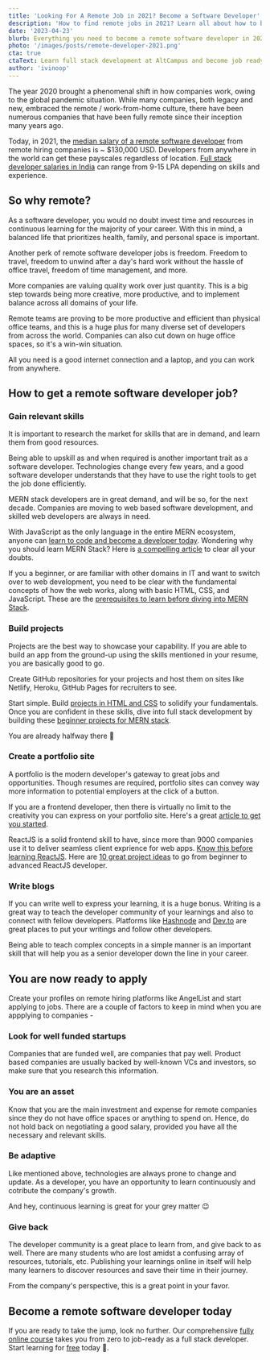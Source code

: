 ```yaml
---
title: 'Looking For A Remote Job in 2021? Become a Software Developer'
description: 'How to find remote jobs in 2021? Learn all about how to become a remote software developer and work with freedom.'
date: '2023-04-23'
blurb: Everything you need to become a remote software developer in 2021.
photo: '/images/posts/remote-developer-2021.png'
cta: true
ctaText: Learn full stack development at AltCampus and become job ready 🚀
author: 'ivinoop'
---
```


The year 2020 brought a phenomenal shift in how companies work, owing to the global pandemic situation. While many companies, both legacy and new, embraced the remote / work-from-home culture, there have been numerous companies that have been fully remote since their inception many years ago.

Today, in 2021, the [median salary of a remote software developer](https://remoteok.io/remote-work-statistics) from remote hiring companies is ~ $130,000 USD. Developers from anywhere in the world can get these payscales regardless of location. [Full stack developer salaries in India](https://altcampus.com/posts/full-stack-developer-career-salary) can range from 9-15 LPA depending on skills and experience.

## So why remote?

As a software developer, you would no doubt invest time and resources in continuous learning for the majority of your career. With this in mind, a balanced life that prioritizes health, family, and personal space is important.

Another perk of remote software developer jobs is freedom. Freedom to travel, freedom to unwind after a day's hard work without the hassle of office travel, freedom of time management, and more.

More companies are valuing quality work over just quantity. This is a big step towards being more creative, more productive, and to implement balance across all domains of your life.

Remote teams are proving to be more productive and efficient than physical office teams, and this is a huge plus for many diverse set of developers from across the world. Companies can also cut down on huge office spaces, so it's a win-win situation.

All you need is a good internet connection and a laptop, and you can work from anywhere.

## How to get a remote software developer job?

### Gain relevant skills

It is important to research the market for skills that are in demand, and learn them from good resources.

Being able to upskill as and when required is another important trait as a software developer. Technologies change every few years, and a good software developer understands that they have to use the right tools to get the job done efficiently.

MERN stack developers are in great demand, and will be so, for the next decade. Companies are moving to web based software development, and skilled web developers are always in need.

With JavaScript as the only language in the entire MERN ecosystem, anyone can [learn to code and become a developer today](https://altcampus.com/). Wondering why you should learn MERN Stack? Here is [a compelling article](https://altcampus.com/posts/why-should-you-learn-MERN-stack) to clear all your doubts.

If you a beginner, or are familiar with other domains in IT and want to switch over to web development, you need to be clear with the fundamental concepts of how the web works, along with basic HTML, CSS, and JavaScript. These are the [prerequisites to learn before diving into MERN Stack](https://altcampus.com/posts/prerequisites-for-learning-MERN-stack).

### Build projects

Projects are the best way to showcase your capability. If you are able to build an app from the ground-up using the skills mentioned in your resume, you are basically good to go.

Create GitHub repositories for your projects and host them on sites like Netlify, Heroku, GitHub Pages for recruiters to see.

Start simple. Build [projects in HTML and CSS](https://altcampus.com/posts/list-of-simple-projects-to-build-to-learn-and-be-good-at-html-and-css) to solidify your fundamentals. Once you are confident in these skills, dive into full stack development by building these [beginner projects for MERN stack](https://altcampus.com/posts/10-full-stack-beginner-project-ideas-for-learning-MERN-stack).

You are already halfway there 🎯

### Create a portfolio site

A portfolio is the modern developer's gateway to great jobs and opportunities. Though resumes are required, portfolio sites can convey way more information to potential employers at the click of a button.

If you are a frontend developer, then there is virtually no limit to the creativity you can express on your portfolio site. Here's a great [article to get you started](https://altcampus.com/posts/how-to-build-a-great-portfolio-as-a-beginner-developer).

ReactJS is a solid frontend skill to have, since more than 9000 companies use it to deliver seamless client exprience for web apps. [Know this before learning ReactJS](https://altcampus.com/posts/prerequisites-for-react-js). Here are [10 great project ideas](https://altcampus.com/posts/10-project-ideas-for-learning-react-js) to go from beginner to advanced ReactJS developer.

### Write blogs

If you can write well to express your learning, it is a huge bonus. Writing is a great way to teach the developer community of your learnings and also to connect with fellow developers. Platforms like [Hashnode](https://hashnode.com/) and [Dev.to](https://dev.to/) are great places to put your writings and follow other developers.

Being able to teach complex concepts in a simple manner is an important skill that will help you as a senior developer down the line in your career.

## You are now ready to apply

Create your profiles on remote hiring platforms like AngelList and start applying to jobs. There are a couple of factors to keep in mind when you are appplying to companies -

### Look for well funded startups

Companies that are funded well, are companies that pay well. Product based companies are usually backed by well-known VCs and investors, so make sure that you research this information.

### You are an asset

Know that you are the main investment and expense for remote companies since they do not have office spaces or anything to spend on. Hence, do not hold back on negotiating a good salary, provided you have all the necessary and relevant skills.

### Be adaptive

Like mentioned above, technologies are always prone to change and update. As a developer, you have an opportunity to learn continuously and cotribute the company's growth.

And hey, continuous learning is great for your grey matter 😉

### Give back

The developer community is a great place to learn from, and give back to as well. There are many students who are lost amidst a confusing array of resources, tutorials, etc. Publishing your learnings online in itself will help many learners to discover resources and save their time in their journey.

From the company's perspective, this is a great point in your favor.

## Become a remote software developer today

If you are ready to take the jump, look no further. Our comprehensive [fully online course](https://altcampus.com/) takes you from zero to job-ready as a full stack developer. Start learning for [free](https://try.altcampus.com/) today 🚀.
